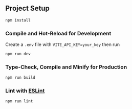 ## Project Setup
```sh
npm install
```

### Compile and Hot-Reload for Development
Create a `.env` file with `VITE_API_KEY=your_key` then run
```sh
npm run dev
```

### Type-Check, Compile and Minify for Production

```sh
npm run build
```

### Lint with [ESLint](https://eslint.org/)

```sh
npm run lint
```
